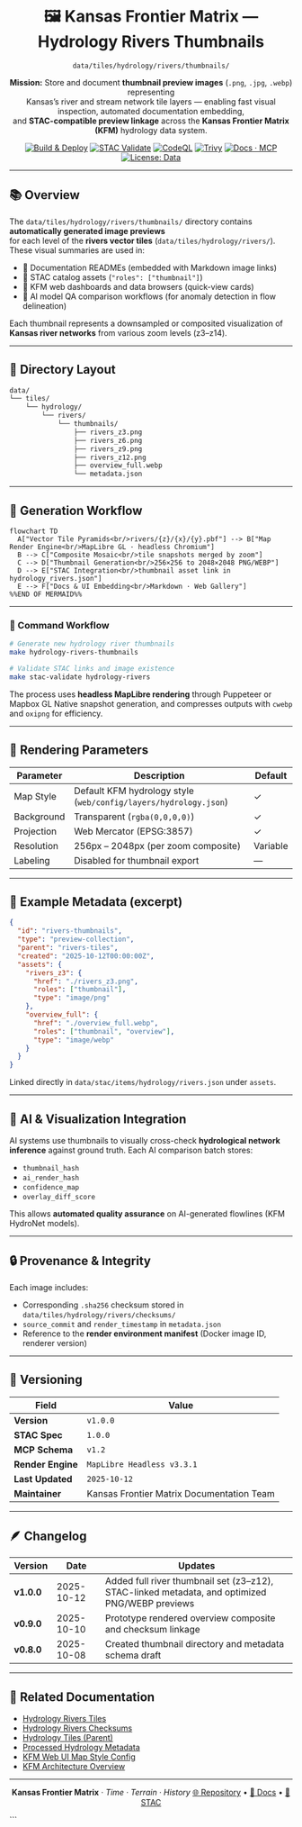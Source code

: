 <div align="center">

# 🖼️ Kansas Frontier Matrix — Hydrology Rivers Thumbnails  
`data/tiles/hydrology/rivers/thumbnails/`

**Mission:** Store and document **thumbnail preview images** (`.png`, `.jpg`, `.webp`) representing  
Kansas’s river and stream network tile layers — enabling fast visual inspection, automated documentation embedding,  
and **STAC-compatible preview linkage** across the **Kansas Frontier Matrix (KFM)** hydrology data system.

[![Build & Deploy](https://github.com/bartytime4life/Kansas-Frontier-Matrix/actions/workflows/site.yml/badge.svg)](../../../../../.github/workflows/site.yml)
[![STAC Validate](https://github.com/bartytime4life/Kansas-Frontier-Matrix/actions/workflows/stac-validate.yml/badge.svg)](../../../../../.github/workflows/stac-validate.yml)
[![CodeQL](https://github.com/bartytime4life/Kansas-Frontier-Matrix/actions/workflows/codeql.yml/badge.svg)](../../../../../.github/workflows/codeql.yml)
[![Trivy](https://github.com/bartytime4life/Kansas-Frontier-Matrix/actions/workflows/trivy.yml/badge.svg)](../../../../../.github/workflows/trivy.yml)
[![Docs · MCP](https://img.shields.io/badge/Docs-MCP-blue)](../../../../../docs/)
[![License: Data](https://img.shields.io/badge/License-CC--BY%204.0-green)](../../../../../LICENSE)

</div>

---

## 📚 Overview

The `data/tiles/hydrology/rivers/thumbnails/` directory contains **automatically generated image previews**  
for each level of the **rivers vector tiles** (`data/tiles/hydrology/rivers/`). These visual summaries are used in:

- 📘 Documentation READMEs (embedded with Markdown image links)  
- 🧭 STAC catalog assets (`"roles": ["thumbnail"]`)  
- 🧮 KFM web dashboards and data browsers (quick-view cards)  
- 🧠 AI model QA comparison workflows (for anomaly detection in flow delineation)

Each thumbnail represents a downsampled or composited visualization of **Kansas river networks** from various zoom levels (z3–z14).

---

## 🧱 Directory Layout

```bash
data/
└── tiles/
    └── hydrology/
        └── rivers/
            └── thumbnails/
                ├── rivers_z3.png
                ├── rivers_z6.png
                ├── rivers_z9.png
                ├── rivers_z12.png
                ├── overview_full.webp
                └── metadata.json
````

---

## 🧩 Generation Workflow

```mermaid
flowchart TD
  A["Vector Tile Pyramids<br/>rivers/{z}/{x}/{y}.pbf"] --> B["Map Render Engine<br/>MapLibre GL · headless Chromium"]
  B --> C["Composite Mosaic<br/>tile snapshots merged by zoom"]
  C --> D["Thumbnail Generation<br/>256×256 to 2048×2048 PNG/WEBP"]
  D --> E["STAC Integration<br/>thumbnail asset link in hydrology_rivers.json"]
  E --> F["Docs & UI Embedding<br/>Markdown · Web Gallery"]
%%END OF MERMAID%%
```

---

### 🧮 Command Workflow

```bash
# Generate new hydrology river thumbnails
make hydrology-rivers-thumbnails

# Validate STAC links and image existence
make stac-validate hydrology-rivers
```

The process uses **headless MapLibre rendering** through Puppeteer or Mapbox GL Native snapshot generation,
and compresses outputs with `cwebp` and `oxipng` for efficiency.

---

## 🎨 Rendering Parameters

| Parameter  | Description                                                      | Default  |
| ---------- | ---------------------------------------------------------------- | -------- |
| Map Style  | Default KFM hydrology style (`web/config/layers/hydrology.json`) | ✓        |
| Background | Transparent (`rgba(0,0,0,0)`)                                    | ✓        |
| Projection | Web Mercator (EPSG:3857)                                         | ✓        |
| Resolution | 256px – 2048px (per zoom composite)                              | Variable |
| Labeling   | Disabled for thumbnail export                                    | —        |

---

## 🧾 Example Metadata (excerpt)

```json
{
  "id": "rivers-thumbnails",
  "type": "preview-collection",
  "parent": "rivers-tiles",
  "created": "2025-10-12T00:00:00Z",
  "assets": {
    "rivers_z3": {
      "href": "./rivers_z3.png",
      "roles": ["thumbnail"],
      "type": "image/png"
    },
    "overview_full": {
      "href": "./overview_full.webp",
      "roles": ["thumbnail", "overview"],
      "type": "image/webp"
    }
  }
}
```

Linked directly in `data/stac/items/hydrology/rivers.json` under `assets`.

---

## 🧠 AI & Visualization Integration

AI systems use thumbnails to visually cross-check **hydrological network inference** against ground truth.
Each AI comparison batch stores:

* `thumbnail_hash`
* `ai_render_hash`
* `confidence_map`
* `overlay_diff_score`

This allows **automated quality assurance** on AI-generated flowlines (KFM HydroNet models).

---

## 🔒 Provenance & Integrity

Each image includes:

* Corresponding `.sha256` checksum stored in `data/tiles/hydrology/rivers/checksums/`
* `source_commit` and `render_timestamp` in `metadata.json`
* Reference to the **render environment manifest** (Docker image ID, renderer version)

---

## 🧾 Versioning

| Field             | Value                                     |
| ----------------- | ----------------------------------------- |
| **Version**       | `v1.0.0`                                  |
| **STAC Spec**     | `1.0.0`                                   |
| **MCP Schema**    | `v1.2`                                    |
| **Render Engine** | `MapLibre Headless v3.3.1`                |
| **Last Updated**  | `2025-10-12`                              |
| **Maintainer**    | Kansas Frontier Matrix Documentation Team |

---

## 🪶 Changelog

| Version    | Date       | Updates                                                                                        |
| ---------- | ---------- | ---------------------------------------------------------------------------------------------- |
| **v1.0.0** | 2025-10-12 | Added full river thumbnail set (z3–z12), STAC-linked metadata, and optimized PNG/WEBP previews |
| **v0.9.0** | 2025-10-10 | Prototype rendered overview composite and checksum linkage                                     |
| **v0.8.0** | 2025-10-08 | Created thumbnail directory and metadata schema draft                                          |

---

## 🔗 Related Documentation

* [Hydrology Rivers Tiles](../README.md)
* [Hydrology Rivers Checksums](../checksums/README.md)
* [Hydrology Tiles (Parent)](../../README.md)
* [Processed Hydrology Metadata](../../../../../data/processed/metadata/hydrology/README.md)
* [KFM Web UI Map Style Config](../../../../../web/config/layers/hydrology.json)
* [KFM Architecture Overview](../../../../../docs/architecture.md)

---

<div align="center">

**Kansas Frontier Matrix** · *Time · Terrain · History*
[🌐 Repository](https://github.com/bartytime4life/Kansas-Frontier-Matrix) • [📘 Docs](../../../../../docs/) • [🧭 STAC](../../../../../data/stac/)

</div>
```

